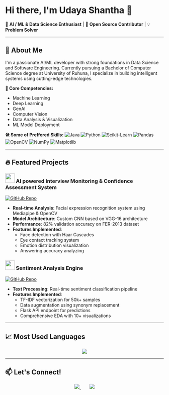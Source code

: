 # Hi there, I'm Udaya Shantha 👋

🔭 **AI / ML & Data Science Enthusiast** | 🌱 **Open Source Contributor** | 💡 **Problem Solver**

---

## 🚀 About Me

I'm a passionate AI/ML developer with strong foundations in Data Science and Software Engineering. Currently pursuing a Bachelor of Computer Science degree at University of Ruhuna, I specialize in building intelligent systems using cutting-edge technologies.

**🧠 Core Competencies:**
- Machine Learning
- Deep Learning
- GenAI
- Computer Vision
- Data Analysis & Visualization
- ML Model Deployment

**🛠️ Some of Preffered Skills:**
![Java](https://img.shields.io/badge/Java-007396?style=flat&logo=openjdk&logoColor=white)
![Python](https://img.shields.io/badge/Python-3776AB?style=flat&logo=python&logoColor=white)
![Scikit-Learn](https://img.shields.io/badge/scikit_learn-F7931E?style=flat&logo=scikit-learn&logoColor=white)
![Pandas](https://img.shields.io/badge/Pandas-2C2D72?style=flat&logo=pandas&logoColor=white)
![OpenCV](https://img.shields.io/badge/OpenCV-27338e?style=flat&logo=opencv&logoColor=white)
![NumPy](https://img.shields.io/badge/NumPy-013243?style=flat&logo=numpy&logoColor=white)
![Matplotlib](https://img.shields.io/badge/Matplotlib-11557C?style=flat&logo=Matplotlib&logoColor=white)

---

## 🔥 Featured Projects

### <img src="https://img.icons8.com/color/48/000000/artificial-intelligence.png" width="30"/> AI powered Interview Monitoring & Confidence Assessment System

[![GitHub Repo](https://img.shields.io/badge/Explore%20Repo-8A2BE2?style=for-the-badge&logo=github&logoColor=white)](https://github.com/UdayaShantha/Interview-Monitoring_system)

- **Real-time Analysis**: Facial expression recognition system using Mediapipe & OpenCV
- **Model Architecture**: Custom CNN based on VGG-16 architecture
- **Performance**: 82% validation accuracy on FER-2013 dataset
- **Features Implemented**:
  - Face detection with Haar Cascades
  - Eye contact tracking system
  - Emotion distribution visualization
  - Answering accuracy analyzing 

### <img src="https://img.icons8.com/color/48/000000/neutral-trading.png" width="30"/> Sentiment Analysis Engine

[![GitHub Repo](https://img.shields.io/badge/Explore%20Repo-32CD32?style=for-the-badge&logo=github&logoColor=white)](https://github.com/UdayaShantha/Sentiment-analysis)

- **Text Processing**: Real-time sentiment classification pipeline
- **Features Implemented**:
  - TF-IDF vectorization for 50k+ samples
  - Data augmentation using synonym replacement
  - Flask API endpoint for predictions
  - Comprehensive EDA with 10+ visualizations

---

## 📈 Most Used Languages

<p align="center">
  <a href="https://github.com/UdayaShantha">
    <img src="https://github-readme-stats.vercel.app/api/top-langs/?username=UdayaShantha&layout=compact&theme=radical">
  </a>
</p>

---

## 📫 Let's Connect!
<p align="center">
  <a href="https://www.linkedin.com/in/udaya-shantha-525924244/">
    <img src="https://img.shields.io/badge/LinkedIn-0077B5?style=for-the-badge&logo=linkedin&logoColor=white">
  </a>
  &nbsp;&nbsp;&nbsp;&nbsp;&nbsp;&nbsp;
  <a href="mailto:udayashanaka42@gmail.com">
    <img src="https://img.shields.io/badge/Gmail-D14836?style=for-the-badge&logo=gmail&logoColor=white">
  </a>
</p>

  
